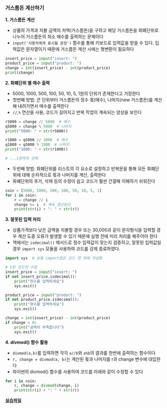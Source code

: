 ### 거스름돈 계산하기

**1. 거스름돈 계산**

- 상품의 가격과 지불 금액의 차액(거스름돈)을 구하고 해당 거스름돈을 화폐단위로 나누어 거스름돈의 최소 매수를 출력하는 문제이다
- `input('사용자에게 표시될 문장')` 함수를 통해 키보드로 입력값을 받을 수 있다. 입력값은 문자열이기 때문에 거스름돈 계산 시에는 형변환이 필요하다

```python
insert_price = input("insert: ")
product_price = input("product: ")
change = int(insert_price) - int(product_price)
print(change)
```

**2. 화폐단위 별 매수 출력**

- 5000, 1000, 500, 100, 50, 10, 5, 1원의 단위가 존재한다고 가정한다
- 첫번째 방법: 큰 단위부터 거스름돈의 정수 몫(매수), 나머지(new 거스름돈)를 계산해 내려가면서 매수를 출력한다
- `//`,`%` 연산을 사용, 코드가 길어지고 반복 작업이 계속되는 양상을 보인다

```python
r5000 = change // 5000  # 매수
q5000 = change % 5000  # 나머지
print("5000: " + str(r5000))

r1000 = q5000 // 1000  # 매수
q1000 = q5000 % 1000  # 나머지
print("1000: " + str(r1000))

# ...1원까지 반복
```

- 두번째 방법: 화폐단위를 리스트의 각 요소로 설정하고 반복문을 통해 모든 화폐단위에 대해 순차적으로 몫과 나머지를 계산, 출력한다
- 화폐단위의 추가, 삭제 등의 수정이 쉽고 코드가 훨씬 간결해 이해하기 쉬워진다

```python
coin = [5000, 1000, 500, 100, 50, 10, 5, 1]
for i in coin:
    r = change // i
    change %= i  # 계속 갱신된다
    print(str(i) + ": " + str(r))
```

**3. 잘못된 입력 처리**

- 상품가격보다 낮은 금액을 지불할 경우 또는 30,000과 같이 문자형식을 입력할 경우 계산 도중 오류가 발생할 수 있기 때문에 실행 전에 미리 처리를 해주어야 한다
- 책에서는 `isdecimal()` 메서드로 정수 입력값이 맞는지 검증하고, 잘못된 입력값일 경우 `import sys` 모듈을 사용하여 코드를 강제 종료하였다.

```python
import sys  # 보통 import문은 코드 맨 위에 작성함

# 1번 코드의 수정
insert_price = input("insert: ")
if not insert_price.isdecimal():
    print("정수를 입력하세요")
    sys.exit()

product_price = input("product: ")
if not product_price.isdecimal():
    print("정수를 입력하세요")
    sys.exit()

change = int(insert_price) - int(product_price)
if change < 0:
    print("금액이 부족합니다")
    sys.exit()
```

**4. divmod() 함수 활용**

- `divmod(a,b)`를 입력하면 각각 `a//b`와 `a%b`의 결과를 한번에 출력하는 함수이다
- `r, change = divmod(a, b)`는 계산된 몫과 나머지를 r과 change 변수에 대입한다
- 파이썬의 divmod() 함수를 사용하여 코드를 아래와 같이 수정할 수 있다

```python
for i in coin:
    r, change = divmod(change, i)
    print(str(i) + ": " + str(r))
```

**[실습파일](point3_ex.py)**
